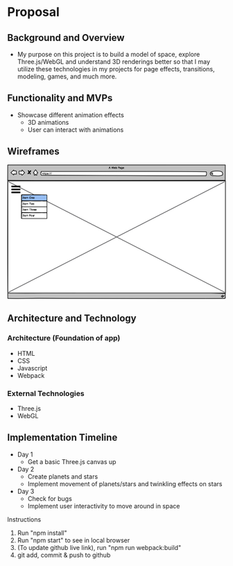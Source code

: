 # Proposal

## Background and Overview
* My purpose on this project is to build a model of space, explore Three.js/WebGL and understand 3D renderings better so that I may utilize these technologies in my projects for page effects, transitions, modeling, games, and much more.

## Functionality and MVPs
- Showcase different animation effects
  - 3D animations
  - User can interact with animations

## Wireframes
![wireframe](./src/images/readme/wireframe.png)

## Architecture and Technology
### Architecture (Foundation of app)
* HTML
* CSS
* Javascript
* Webpack

### External Technologies
* Three.js
* WebGL

## Implementation Timeline 
* Day 1
  * Get a basic Three.js canvas up
* Day 2
  * Create planets and stars
  * Implement movement of planets/stars and twinkling effects on stars
* Day 3
  * Check for bugs
  * Implement user interactivity to move around in space


Instructions
1. Run "npm install"
2. Run "npm start" to see in local browser
3. (To update github live link), run "npm run webpack:build"
4. git add, commit & push to github